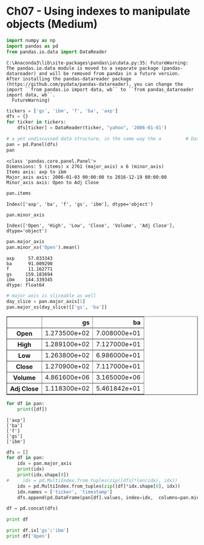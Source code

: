
# Ch07 - Using indexes to manipulate objects (Medium)


```python
import numpy as np
import pandas as pd
from pandas.io.data import DataReader
```

    C:\Anaconda3\lib\site-packages\pandas\io\data.py:35: FutureWarning: 
    The pandas.io.data module is moved to a separate package (pandas-datareader) and will be removed from pandas in a future version.
    After installing the pandas-datareader package (https://github.com/pydata/pandas-datareader), you can change the import ``from pandas.io import data, wb`` to ``from pandas_datareader import data, wb``.
      FutureWarning)
    


```python
tickers = ['gs', 'ibm', 'f', 'ba', 'axp']
dfs = {}
for ticker in tickers:
    dfs[ticker] = DataReader(ticker, "yahoo", '2006-01-01')
```


```python
# a yet undiscussed data structure, in the same way the a         # DataFrame is a collection of Series, a Panel is a collection of # DataFrames
pan = pd.Panel(dfs)
pan
```




    <class 'pandas.core.panel.Panel'>
    Dimensions: 5 (items) x 2761 (major_axis) x 6 (minor_axis)
    Items axis: axp to ibm
    Major_axis axis: 2006-01-03 00:00:00 to 2016-12-19 00:00:00
    Minor_axis axis: Open to Adj Close




```python
pan.items
```




    Index(['axp', 'ba', 'f', 'gs', 'ibm'], dtype='object')




```python
pan.minor_axis
```




    Index(['Open', 'High', 'Low', 'Close', 'Volume', 'Adj Close'], dtype='object')




```python
pan.major_axis
pan.minor_xs('Open').mean()
```




    axp     57.033343
    ba      91.009290
    f       11.162771
    gs     159.183694
    ibm    144.339345
    dtype: float64




```python
# major axis is sliceable as well
day_slice = pan.major_axis[1]
pan.major_xs(day_slice)[['gs', 'ba']]
```




<div>
<table border="1" class="dataframe">
  <thead>
    <tr style="text-align: right;">
      <th></th>
      <th>gs</th>
      <th>ba</th>
    </tr>
  </thead>
  <tbody>
    <tr>
      <th>Open</th>
      <td>1.273500e+02</td>
      <td>7.008000e+01</td>
    </tr>
    <tr>
      <th>High</th>
      <td>1.289100e+02</td>
      <td>7.127000e+01</td>
    </tr>
    <tr>
      <th>Low</th>
      <td>1.263800e+02</td>
      <td>6.986000e+01</td>
    </tr>
    <tr>
      <th>Close</th>
      <td>1.270900e+02</td>
      <td>7.117000e+01</td>
    </tr>
    <tr>
      <th>Volume</th>
      <td>4.861600e+06</td>
      <td>3.165000e+06</td>
    </tr>
    <tr>
      <th>Adj Close</th>
      <td>1.118300e+02</td>
      <td>5.461842e+01</td>
    </tr>
  </tbody>
</table>
</div>




```python
for df in pan:
    print([df])
```

    ['axp']
    ['ba']
    ['f']
    ['gs']
    ['ibm']
    


```python
dfs = []
for df in pan:
    idx = pan.major_axis
    print(idx)
    print(idx.shape[0])
#     idx = pd.MultiIndex.from_tuples(zip([dfs]*len(idx), idx))
    idx = pd.MultiIndex.from_tuples(zip([df]*idx.shape[0], idx))
    idx.names = ['ticker', 'timestamp']
    dfs.append(pd.DataFrame(pan[df].values, index=idx,  columns=pan.minor_axis))
```


```python
df = pd.concat(dfs)
```


```python
print df
```


```python
print df.ix['gs':'ibm']
print df['Open']
```


```python

```
